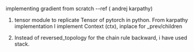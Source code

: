 implementing gradient from scratch  --ref ( andrej karpathy)

1. tensor module to replicate Tensor of pytorch in python.
    From karpathy implementation I implement Context (ctx), inplace for _prev/children

2. Instead of reversed_topology for the chain rule backward, i have used stack.
